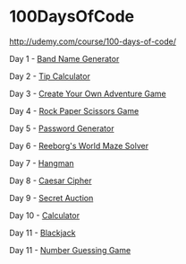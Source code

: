 # 100DaysOfCode

http://udemy.com/course/100-days-of-code/

Day 1 - [Band Name Generator](https://repl.it/@spanglenuts/band-name-generator)

Day 2 - [Tip Calculator](https://repl.it/@spanglenuts/tip-calculator)

Day 3 - [Create Your Own Adventure Game](https://repl.it/@spanglenuts/treasure-island)

Day 4 - [Rock Paper Scissors Game](https://repl.it/@spanglenuts/rock-paper-scissors)

Day 5 - [Password Generator](https://repl.it/@spanglenuts/password-generator)

Day 6 - [Reeborg's World Maze Solver](https://github.com/spanglenuts/100DaysOfCode/blob/main/Day6_ReeborgsWorldMazeSolver.py)

Day 7 - [Hangman](https://repl.it/@spanglenuts/Day-7-Hangman)

Day 8 - [Caesar Cipher](https://repl.it/@spanglenuts/caesar-cipher)

Day 9 - [Secret Auction](https://repl.it/@spanglenuts/blind-auction)

Day 10 - [Calculator](https://repl.it/@spanglenuts/calculator)

Day 11 - [Blackjack](https://repl.it/@spanglenuts/blackjack)

Day 11 - [Number Guessing Game](https://repl.it/@spanglenuts/guess-the-number)
